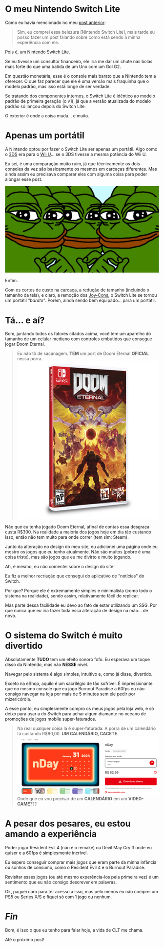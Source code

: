 # O meu Nintendo Switch Lite

Como eu havia mencionado no meu [post anterior](/2025-04-04.md):

> Sim, eu comprei essa belezura [Nintendo Switch Lite],
> mais tarde eu posso fazer um post falando sobre como está
> sendo a minha experiência com ele.

Pois é, um Nintendo Switch Lite.

Se eu tivesse um consultor financeiro, ele iria me dar um chute nas bolas mais
forte do que uma batida de um Uno com um Gol G2.

Em questão monetária, esse é o console mais barato que a Nintendo tem a
oferecer. O que faz parecer que ele é uma versão mais fraquinha que o modelo
padrão, mas isso está longe de ser verdade.

Se tratando dos componentes internos, o Switch Lite é idêntico ao modelo padrão
de primeira geração (o v1), já que a versão atualizada do modelo padrão só
lançou depois do Switch Lite.

O exterior é onde a coisa muda... e muito.

# Apenas um portátil

A Nintendo optou por fazer o Switch Lite ser apenas um portátil. Algo como o
[3DS](https://en.wikipedia.org/wiki/Nintendo_3DS) era para o
[Wii U](https://en.wikipedia.org/wiki/Wii_U)... se o 3DS tivesse a mesma
potência do Wii U.

Eu sei, é uma comparação muito ruim, já que técnicamente os dois consoles da
vez são basicamente os mesmos em carcaças diferentes. Mas ainda assim eu
precisava comparar eles com alguma coisa para poder alongar esse post.

![._.](https://raw.githubusercontent.com/ventriloquo/ventriloquo.github.io/refs/heads/jekyll/assets/img/pepe.webp)

Enfim.

Com os cortes de custo na carcaça, a redução de tamanho (incluindo o tamanho da
tela), e claro, a remoção dos
[Joy-Cons](https://en.wikipedia.org/wiki/Joy-Con), o Switch Lite se tornou um
portátil _"barato"_. Porém, ainda sendo bem equipado... para um portátil.

# Tá... e aí?

Bom, juntando todos os fatores citados acima, você tem um aparelho do tamanho
de um celular mediano com controles embutidos que consegue jogar Doom Eternal.

> Eu não tô de sacanagem. **TEM** um port de Doom Eternal **OFICIAL** nessa
> porra.
> ![](https://raw.githubusercontent.com/ventriloquo/ventriloquo.github.io/refs/heads/jekyll/assets/img/doom_enternal_switch.png)

Não que eu tenha jogado Doom Eternal, afinal de contas essa desgraça custa
R$300. Na realidade a maioria dos jogos hoje em dia tão custando isso, então
não tem muito para onde correr (tem sim: Steam).

Junto da alteração no design do meu site, eu adicionei uma página onde eu
mostro os jogos que eu tenho atualmente. Não são muitos (pobre é uma coisa
triste), mas são jogos que eu me divirto e muito jogando.

Ah, é mesmo, eu não comentei sobre o design do site!

Eu fiz a melhor recriação que consegui do aplicativo de "notícias" do Switch.

Por que? Porque ele é extremamente simples e minimalista (como todo o sistema
na realidade), sendo assim, relativamente fácil de replicar.

Mas parte dessa facilidade eu devo ao fato de estar utilizando um SSG. Por que
nunca que eu iria fazer toda essa alteração de design na mão... de novo.

# O sistema do Switch é muito divertido

Absolutamente **TUDO** tem um efeito sonoro fofo. Eu esperava um toque disso da
Nintendo, mas não **NESSE** nível.

Navegar pelo sistema é algo simples, intuitivo e, como já disse, divertido.

Exceto na eShop, aquilo é um sacrilégio de tão sofrível. É impressionante que
no mesmo console que eu jogo Burnout Paradise a 60fps eu não consigo navegar na
loja por mais de 5 minutos sem ele pedir por mizericórdia.

A esse ponto, eu simplesmente compro os meus jogos pela loja web, e só deixo
para usar a do Switch para achar algum diamante no oceano de promoções de jogos
mobile super-faturados.

> Na real qualquer coisa lá é super-faturada. A porra de um calendário tá
> custando R$80,00. **UM CALENDÁRIO, CACETE**.
> ![](https://raw.githubusercontent.com/ventriloquo/ventriloquo.github.io/refs/heads/jekyll/assets/img/nday.png)
> Onde que eu vou precisar de um **CALENDÁRIO** em um **VIDEO-GAME**???

# A pesar dos pesares, eu estou amando a experiência

Poder jogar Resident Evil 4 (não é o remake) ou Devil May Cry 3 onde eu quiser
e a 60fps é simplesmente incrível.

Eu espero conseguir comprar mais jogos que eram parte da minha infância ou
sonhos de consumo, como o Resident Evil 4 e o Burnout Paradise.

Revisitar esses jogos (ou até mesmo experência-los pela primeira vez) é um
sentimento que eu não consigo descrever em palavras.

Ok, paguei caro para ter acesso a isso, mas pelo menos eu não comprei um PS5 ou
Series X/S e fiquei só com 1 jogo ou nenhum.

# _Fin_

Bom, é isso o que eu tenho para falar hoje, a vida de CLT me chama.

Até o próximo post!
